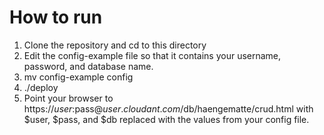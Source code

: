 How to run
==========

1. Clone the repository and cd to this directory
2. Edit the config-example file so that it contains your username, password, and database name.
3. mv config-example config
4. ./deploy
6. Point your browser to https://$user:$pass@$user.cloudant.com/$db/haengematte/crud.html with $user, $pass, and $db replaced with the values from your config file.

